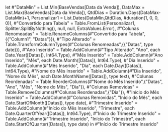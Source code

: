 let
    #"DataMin" = List.Min(BaseVendas[Data da Venda]),
    DataMax = List.Max(BaseVendas[Data da Venda]),
    QtdDias = Duration.Days(DataMax-DataMin)+1,
    Personalizar1 = List.Dates(DataMin,QtdDias, #duration(1, 0, 0, 0)),
    #"Convertido para Tabela" = Table.FromList(Personalizar1, Splitter.SplitByNothing(), null, null, ExtraValues.Error),
    #"Colunas Renomeadas" = Table.RenameColumns(#"Convertido para Tabela",{{"Column1", "Datas"}}),
    #"Tipo Alterado" = Table.TransformColumnTypes(#"Colunas Renomeadas",{{"Datas", type date}}),
    #"Ano Inserido" = Table.AddColumn(#"Tipo Alterado", "Ano", each Date.Year([Datas]), Int64.Type),
    #"Mês Inserido" = Table.AddColumn(#"Ano Inserido", "Mês", each Date.Month([Datas]), Int64.Type),
    #"Dia Inserido" = Table.AddColumn(#"Mês Inserido", "Dia", each Date.Day([Datas]), Int64.Type),
    #"Nome do Mês Inserido" = Table.AddColumn(#"Dia Inserido", "Nome do Mês", each Date.MonthName([Datas]), type text),
    #"Colunas Reordenadas" = Table.ReorderColumns(#"Nome do Mês Inserido",{"Datas", "Ano", "Mês", "Nome do Mês", "Dia"}),
    #"Colunas Removidas" = Table.RemoveColumns(#"Colunas Reordenadas",{"Dia"}),
    #"Início do Mês Inserido" = Table.AddColumn(#"Colunas Removidas", "Início do Mês", each Date.StartOfMonth([Datas]), type date),
    #"Trimestre Inserido" = Table.AddColumn(#"Início do Mês Inserido", "Trimestre", each Date.QuarterOfYear([Datas]), Int64.Type),
    #"Início do Trimestre Inserido" = Table.AddColumn(#"Trimestre Inserido", "Início do Trimestre", each Date.StartOfQuarter([Datas]), type date)
in
    #"Início do Trimestre Inserido"
